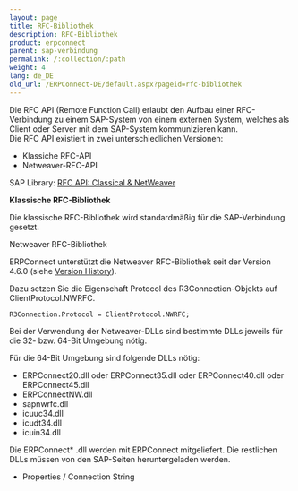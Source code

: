 ```yaml
---
layout: page
title: RFC-Bibliothek
description: RFC-Bibliothek
product: erpconnect
parent: sap-verbindung
permalink: /:collection/:path
weight: 4
lang: de_DE
old_url: /ERPConnect-DE/default.aspx?pageid=rfc-bibliothek
---
```


Die RFC API (Remote Function Call) erlaubt den Aufbau einer RFC-Verbindung zu einem SAP-System von einem externen System, welches als Client oder Server mit dem SAP-System kommunizieren kann.<br>
Die RFC API existiert in zwei unterschiedlichen Versionen: 
- Klassiche RFC-API 
- Netweaver-RFC-API 

SAP Library: [RFC API: Classical & NetWeaver]() 

**Klassische RFC-Bibliothek**

Die klassische RFC-Bibliothek wird standardmäßig für die SAP-Verbindung gesetzt. 


Netweaver RFC-Bibliothek

ERPConnect unterstützt die Netweaver RFC-Bibliothek seit der Version 4.6.0 (siehe [Version History]()). 

Dazu setzen Sie die Eigenschaft Protocol des R3Connection-Objekts auf ClientProtocol.NWRFC. 

```
R3Connection.Protocol = ClientProtocol.NWRFC;
```

Bei der Verwendung der Netweaver-DLLs sind bestimmte DLLs jeweils für die 32- bzw. 64-Bit Umgebung nötig.

Für die 64-Bit Umgebung sind folgende DLLs nötig:
- ERPConnect20.dll oder ERPConnect35.dll oder ERPConnect40.dll oder ERPConnect45.dll
- ERPConnectNW.dll
- sapnwrfc.dll
- icuuc34.dll
- icudt34.dll
- icuin34.dll 

Die ERPConnect* .dll werden mit ERPConnect mitgeliefert. Die restlichen DLLs müssen von den SAP-Seiten heruntergeladen werden.

- Properties / Connection String
